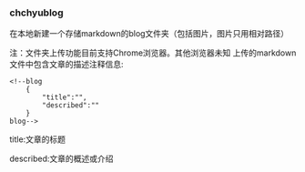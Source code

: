 ### chchyublog

在本地新建一个存储markdown的blog文件夹（包括图片，图片只用相对路径）

注：文件夹上传功能目前支持Chrome浏览器。其他浏览器未知
​		上传的markdown文件中包含文章的描述注释信息:

```
<!--blog
	{
		"title":"",
		"described":""
	}
blog-->
```

 title:文章的标题

described:文章的概述或介绍